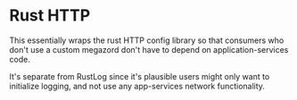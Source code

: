 # Rust HTTP

This essentially wraps the rust HTTP config library so that consumers who don't
use a custom megazord don't have to depend on application-services code.

It's separate from RustLog since it's plausible users might only want to
initialize logging, and not use any app-services network functionality.
